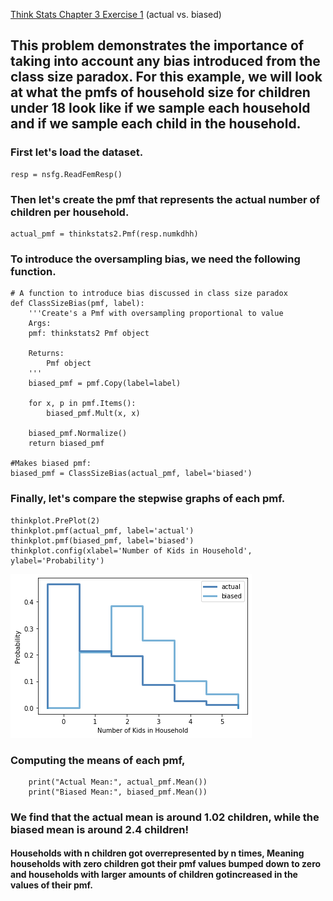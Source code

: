 [Think Stats Chapter 3 Exercise 1](http://greenteapress.com/thinkstats2/html/thinkstats2004.html#toc31) (actual vs. biased)

## This problem demonstrates the importance of taking into account any bias introduced from the class size paradox. For this example, we will look at what the pmfs of household size for children under 18 look like if we sample each household and if we sample each child in the household.
### First let's load the dataset.
```
resp = nsfg.ReadFemResp()
```
### Then let's create the pmf that represents the actual number of children per household.
```
actual_pmf = thinkstats2.Pmf(resp.numkdhh)
```
### To introduce the oversampling bias, we need the following function.
```
# A function to introduce bias discussed in class size paradox
def ClassSizeBias(pmf, label):
    '''Create's a Pmf with oversampling proportional to value
    Args:
    pmf: thinkstats2 Pmf object
    
    Returns:
        Pmf object
    '''
    biased_pmf = pmf.Copy(label=label)
    
    for x, p in pmf.Items():
        biased_pmf.Mult(x, x)
        
    biased_pmf.Normalize()
    return biased_pmf

#Makes biased pmf:
biased_pmf = ClassSizeBias(actual_pmf, label='biased')
```
### Finally, let's compare the stepwise graphs of each pmf.
```# Plots for Biased and Actual family size
thinkplot.PrePlot(2)
thinkplot.pmf(actual_pmf, label='actual')
thinkplot.pmf(biased_pmf, label='biased')
thinkplot.config(xlabel='Number of Kids in Household', ylabel='Probability')
```
![PMF graphs](ch3ex1.png)
### Computing the means of each pmf,
```
    print("Actual Mean:", actual_pmf.Mean())
    print("Biased Mean:", biased_pmf.Mean())
```
### We find that the actual mean is around 1.02 children, while the biased mean is around 2.4 children!
#### Households with n children got overrepresented by n times, Meaning households with zero children got their pmf values bumped down to zero and households with larger amounts of children gotincreased in the values of their pmf.

